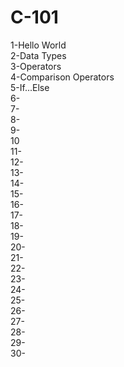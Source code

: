 # C-101
1-Hello World  
2-Data Types  
3-Operators  
4-Comparison Operators  
5-If...Else  
6-  
7-  
8-  
9-  
10  
11-  
12-  
13-  
14-  
15-  
16-  
17-  
18-  
19-  
20-  
21-  
22-  
23-  
24-   
25-  
26-  
27-  
28-  
29-  
30-  



